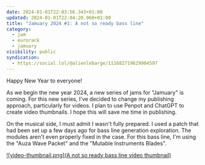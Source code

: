 ```yaml
---
date: 2024-01-01T22:03:56.343+01:00
updated: 2024-01-01T22:04:20.960+01:00
title: "Jamuary 2024 #1: A not so ready bass line"
category:
  - jam
  - eurorack
  - jamuary
visibility: public
syndication:
  - https://social.lol/@alienlebarge/111682719629904597
---
```


Happy New Year to everyone!

As we begin the new year 2024, a new series of jams for "Jamuary" is coming. For this new series, I've decided to change my publishing approach, particularly for videos. I plan to use Penpot and ChatGPT to create video thumbnails. I hope this will save me time in publishing.

On the musical side, I must admit I wasn't fully prepared. I used a patch that had been set up a few days ago for bass line generation exploration. The modules aren't even properly fixed in the case. For this bass line, I'm using the "Auza Wave Packet" and the "Mutable Instruments Blades".

[![video-thumbnail.png](A not so ready bass line video thumbnail)](https://vimeo.com/899073484 "A not so ready bass line on Vimeo")
